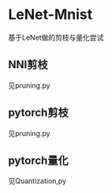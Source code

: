 # LeNet-Mnist
基于LeNet做的剪枝与量化尝试
## NNI剪枝 
见pruning.py
## pytorch剪枝
见pruning.py
## pytorch量化 
见Quantization,py
